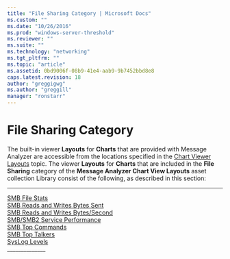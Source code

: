 ```yaml
---
title: "File Sharing Category | Microsoft Docs"
ms.custom: ""
ms.date: "10/26/2016"
ms.prod: "windows-server-threshold"
ms.reviewer: ""
ms.suite: ""
ms.technology: "networking"
ms.tgt_pltfrm: ""
ms.topic: "article"
ms.assetid: 0bd9006f-08b9-41e4-aab9-9b7452bbd8e8
caps.latest.revision: 18
author: "greggigwg"
ms.author: "greggill"
manager: "ronstarr"
---
```

# File Sharing Category
The built-in viewer **Layouts** for **Charts** that are provided with Message Analyzer are accessible from the locations specified in the [Chart Viewer Layouts](chart-viewer-layouts.md) topic. The viewer **Layouts** for **Charts** that are included in the **File Sharing** category of the **Message Analyzer Chart View Layouts** asset collection Library consist of the following, as described in this section:  
  
---  
  
 [SMB File Stats](smb-file-stats.md)   
 [SMB Reads and Writes Bytes Sent](smb-reads-and-writes-bytes-sent.md)   
 [SMB Reads and Writes Bytes/Second](smb-reads-and-writes-bytes-second.md)   
 [SMB/SMB2 Service Performance](smb-smb2-service-performance.md)   
 [SMB Top Commands](smb-top-commands.md)   
 [SMB Top Talkers](smb-top-talkers.md)   
 [SysLog Levels](syslog-levels.md)   
_____________\_